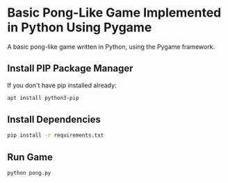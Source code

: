 # Basic Pong-Like Game Implemented in Python Using Pygame

A basic pong-like game written in Python, using the Pygame framework.

## Install PIP Package Manager

If you don't have pip installed already:

```bash
apt install python3-pip
```

## Install Dependencies

```bash
pip install -r requirements.txt
```

## Run Game

```bash
python pong.py
```
